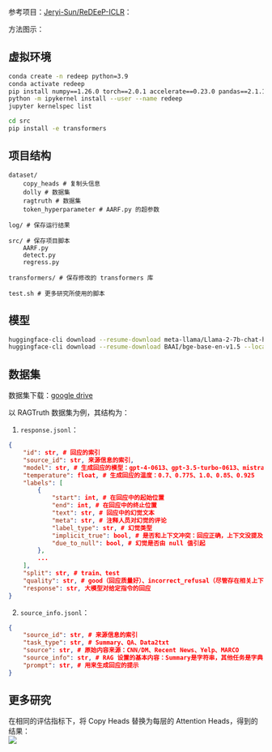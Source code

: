 参考项目：[Jeryi-Sun/ReDEeP-ICLR](https://github.com/Jeryi-Sun/ReDEeP-ICLR)：
[](figure/1.png)

方法图示：
[](figure/2.jpg)

## 虚拟环境

```bash
conda create -n redeep python=3.9
conda activate redeep
pip install numpy==1.26.0 torch==2.0.1 accelerate==0.23.0 pandas==2.1.1 scikit-learn===1.3.1 sentence_transformers ipykernel
python -m ipykernel install --user --name redeep
jupyter kernelspec list

cd src
pip install -e transformers
```

## 项目结构

```
dataset/
    copy_heads # 复制头信息
    dolly # 数据集
    ragtruth # 数据集
    token_hyperparameter # AARF.py 的超参数

log/ # 保存运行结果

src/ # 保存项目脚本
    AARF.py
    detect.py
    regress.py

transformers/ # 保存修改的 transformers 库

test.sh # 更多研究所使用的脚本
```

## 模型

```bash
huggingface-cli download --resume-download meta-llama/Llama-2-7b-chat-hf --token Your_token --local-dir model/Llama-2-7b-chat-hf
huggingface-cli download --resume-download BAAI/bge-base-en-v1.5 --local-dir model/bge-base-en-v1.5
```

## 数据集

数据集下载：[google drive](https://drive.google.com/file/d/1s-pmaBQutC6eQGtk2F3uKaMSkn_iGQwR/view?usp=sharing)

以 RAGTruth 数据集为例，其结构为：

1. `response.jsonl`：  
```json
{
    "id": str, # 回应的索引 
    "source_id": str, 来源信息的索引,
    "model": str, # 生成回应的模型：gpt-4-0613、gpt-3.5-turbo-0613、mistral-7B-instruct、llama-2-7b-chat、llama-2-13b-chat、llama-2-70b-chat
    "temperature": float, # 生成回应的温度：0.7、0.775、1.0、0.85、0.925 
    "labels": [
        {
            "start": int, # 在回应中的起始位置
            "end": int, # 在回应中的终止位置
            "text": str, # 回应中的幻觉文本
            "meta": str, # 注释人员对幻觉的评论
            "label_type": str, # 幻觉类型
            "implicit_true": bool, # 是否和上下文冲突：回应正确，上下文没提及
            "due_to_null": bool, # 幻觉是否由 null 值引起
        },
        ...
    ], 
    "split": str, # train、test 
    "quality": str, # good（回应质量好）、incorrect_refusal（尽管存在相关上下文，模型错误地拒绝回答）、truncated（回应意外截断） 
    "response": str, 大模型对给定指令的回应
}
```  

2. `source_info.jsonl`：
```json
{
    "source_id": str, # 来源信息的索引
    "task_type": str, # Summary、QA、Data2txt 
    "source": str, # 原始内容来源：CNN/DM、Recent News、Yelp、MARCO 
    "source_info": str, # RAG 设置的基本内容：Summary是字符串，其他任务是字典
    "prompt": str, # 用来生成回应的提示
}
```

## 更多研究

在相同的评估指标下，将 Copy Heads 替换为每层的 Attention Heads，得到的结果：  
![](figure.png)
